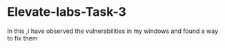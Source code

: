 # Elevate-labs-Task-3
In this ,i have observed the vulnerabilities in my windows and found a way to fix them
